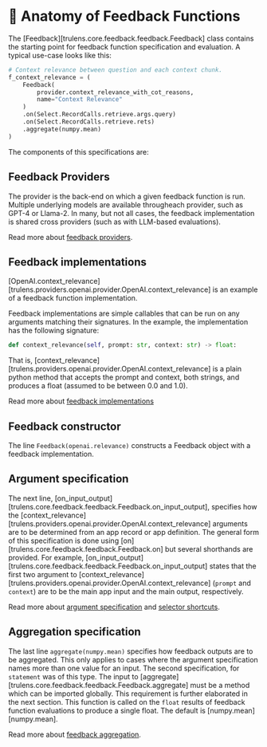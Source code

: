 # 🦴 Anatomy of Feedback Functions

The [Feedback][trulens.core.feedback.feedback.Feedback] class contains the
starting point for feedback function specification and evaluation. A typical
use-case looks like this:

```python
# Context relevance between question and each context chunk.
f_context_relevance = (
    Feedback(
        provider.context_relevance_with_cot_reasons,
        name="Context Relevance"
    )
    .on(Select.RecordCalls.retrieve.args.query)
    .on(Select.RecordCalls.retrieve.rets)
    .aggregate(numpy.mean)
)
```

The components of this specifications are:

## Feedback Providers

The provider is the back-end on which a given feedback function is run.
Multiple underlying models are available througheach provider, such as GPT-4 or
Llama-2. In many, but not all cases, the feedback implementation is shared
cross providers (such as with LLM-based evaluations).

Read more about [feedback providers](../../api/providers.md).

## Feedback implementations

[OpenAI.context_relevance][trulens.providers.openai.provider.OpenAI.context_relevance]
is an example of a feedback function implementation.

Feedback implementations are simple callables that can be run
on any arguments matching their signatures. In the example, the implementation
has the following signature:

```python
def context_relevance(self, prompt: str, context: str) -> float:
```

That is,
[context_relevance][trulens.providers.openai.provider.OpenAI.context_relevance]
is a plain python method that accepts the prompt and context, both strings, and
produces a float (assumed to be between 0.0 and 1.0).

Read more about [feedback implementations](../feedback_implementations/index.md)

## Feedback constructor

The line `Feedback(openai.relevance)` constructs a
Feedback object with a feedback implementation.

## Argument specification

The next line,
[on_input_output][trulens.core.feedback.feedback.Feedback.on_input_output],
specifies how the
[context_relevance][trulens.providers.openai.provider.OpenAI.context_relevance]
arguments are to be determined from an app record or app definition. The general
form of this specification is done using
[on][trulens.core.feedback.feedback.Feedback.on] but several shorthands are
provided. For example,
[on_input_output][trulens.core.feedback.feedback.Feedback.on_input_output]
states that the first two argument to
[context_relevance][trulens.providers.openai.provider.OpenAI.context_relevance]
(`prompt` and `context`) are to be the main app input and the main output,
respectively.

Read more about [argument
specification](../feedback_selectors/selecting_components.md) and [selector
shortcuts](../feedback_selectors/selector_shortcuts.md).

## Aggregation specification

The last line `aggregate(numpy.mean)` specifies how feedback outputs are to be
aggregated. This only applies to cases where the argument specification names
more than one value for an input. The second specification, for `statement` was
of this type. The input to
[aggregate][trulens.core.feedback.feedback.Feedback.aggregate] must be a method
which can be imported globally. This requirement is further elaborated in the
next section. This function is called on the `float` results of feedback
function evaluations to produce a single float. The default is
[numpy.mean][numpy.mean].

Read more about [feedback aggregation](../feedback_aggregation/index.md).

